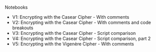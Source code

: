 Notebooks

* V1: Encrypting with the Casear Cipher - With comments
* V2: Encrypting with the Casear Cipher - With comments and code breakouts
* V3: Encrypting with the Casear Cipher - Script comparison
* V4: Encrypting with the Casear Cipher - Script comparison, part 2
* V5: Encrypting with the Vigenère Cipher - With comments

